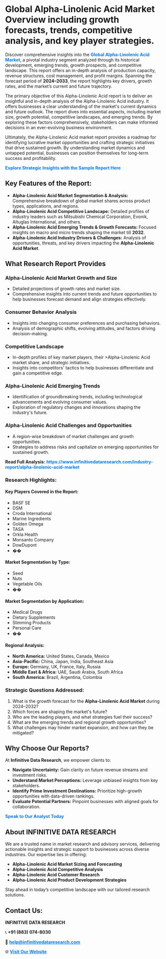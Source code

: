 <h1>Global Alpha-Linolenic Acid Market Overview including growth forecasts, trends, competitive analysis, and key player strategies.</h1>
<p>
Discover comprehensive insights into the 
<a href="https://www.infinitivedataresearch.com/industry-report/alpha-linolenic-acid-market" rel="dofollow" style="color: #007BFF; text-decoration: none;"><strong>Global Alpha-Linolenic Acid Market</strong></a>, a pivotal industry segment analyzed through its historical development, emerging trends, growth prospects, and competitive landscape. This report offers an in-depth analysis of production capacity, revenue structures, cost management, and profit margins. Spanning the forecast period of <strong>2024–2033</strong>, the report highlights key drivers, growth rates, and the market’s current and future trajectory.
</p>
<p>
The primary objective of this Alpha-Linolenic Acid report is to deliver an insightful and in-depth analysis of the Alpha-Linolenic Acid industry. It offers businesses a clear understanding of the market's current dynamics and future outlook. The report dives into essential aspects, including market size, growth potential, competitive landscapes, and emerging trends. By exploring these factors comprehensively, stakeholders can make informed decisions in an ever-evolving business environment.
</p>
<p>
Ultimately, the Alpha-Linolenic Acid market report provides a roadmap for identifying lucrative market opportunities and crafting strategic initiatives that drive sustained growth. By understanding market dynamics and untapped potential, businesses can position themselves for long-term success and profitability.
</p>
<p>
<a href="https://www.infinitivedataresearch.com/request-sample/reportId=109212" style="color: #007BFF; text-decoration: none;"><strong>Explore Strategic Insights with the Sample Report Here</strong></a>
</p>

<h2>Key Features of the Report:</h2>
<ul>
<li><strong>Alpha-Linolenic Acid Market Segmentation & Analysis:</strong> Comprehensive breakdown of global market shares across product types, applications, and regions.</li>
<li><strong>Alpha-Linolenic Acid Competitive Landscape:</strong> Detailed profiles of industry leaders such as Mitsubishi Chemical Corporation, Evonik, Altuglas International, and others.</li>
<li><strong>Alpha-Linolenic Acid Emerging Trends & Growth Forecasts:</strong> Focused insights on macro and micro trends shaping the market till <strong>2032</strong>.</li>
<li><strong>Alpha-Linolenic Acid Industry Drivers & Challenges:</strong> Analysis of opportunities, threats, and key drivers impacting the <strong>Alpha-Linolenic Acid Market</strong>.</li>
</ul>

<h2>What Research Report Provides</h2>
<h3>Alpha-Linolenic Acid Market Growth and Size</h3>
<ul>
<li>Detailed projections of growth rates and market size.</li>
<li>Comprehensive insights into current trends and future opportunities to help businesses forecast demand and align strategies effectively.</li>
</ul>

<h3>Consumer Behavior Analysis</h3>
<ul>
<li>Insights into changing consumer preferences and purchasing behaviors.</li>
<li>Analysis of demographic shifts, evolving attitudes, and factors driving decision-making.</li>
</ul>

<h3>Competitive Landscape</h3>
<ul>
<li>In-depth profiles of key market players, their >Alpha-Linolenic Acid market share, and strategic initiatives.</li>
<li>Insights into competitors' tactics to help businesses differentiate and gain a competitive edge.</li>
</ul>

<h3>Alpha-Linolenic Acid Emerging Trends</h3>
<ul>
<li>Identification of groundbreaking trends, including technological advancements and evolving consumer values.</li>
<li>Exploration of regulatory changes and innovations shaping the industry's future.</li>
</ul>

<h3>Alpha-Linolenic Acid Challenges and Opportunities</h3>
<ul>
<li>A region-wise breakdown of market challenges and growth opportunities.</li>
<li>Strategies to address risks and capitalize on emerging opportunities for sustained growth.</li>
</ul>
<p><strong>Read Full Analysis:</strong> <a href="https://www.infinitivedataresearch.com/industry-report/alpha-linolenic-acid-market" rel="dofollow" style="color: #007BFF; text-decoration: none;"><strong>https://www.infinitivedataresearch.com/industry-report/alpha-linolenic-acid-market</strong></a></p>
<h3>Research Highlights:</h3>
<h4>Key Players Covered in the Report:</h4>
<ul><li>BASF SE</li><li>DSM</li><li>Croda International</li><li>Marine Ingredients</li><li>Golden Omega</li><li>TASA</li><li>Orkla Health</li><li>Monsanto Company</li><li>DowDupont</li><li>��</li></ul>
<h4>Market Segmentation by Type:</h4>
<ul><li>Seed</li><li>Nuts</li><li>Vegetable Oils</li><li>��</li></ul>
<h4>Market Segmentation by Application:</h4>
<ul><li>Medical Drugs</li><li>Dietary Supplements</li><li>Slimming Products</li><li>Personal Care</li><li>��</li></ul>

<h4>Regional Analysis:</h4>
<ul>
<li><strong>North America:</strong> United States, Canada, Mexico</li>
<li><strong>Asia-Pacific:</strong> China, Japan, India, Southeast Asia</li>
<li><strong>Europe:</strong> Germany, UK, France, Italy, Russia</li>
<li><strong>Middle East & Africa:</strong> UAE, Saudi Arabia, South Africa</li>
<li><strong>South America:</strong> Brazil, Argentina, Colombia</li>
</ul>

<h3>Strategic Questions Addressed:</h3>
<ol>
<li>What is the growth forecast for the <strong>Alpha-Linolenic Acid Market</strong> during 2024–2032?</li>
<li>Which forces are shaping the market's future?</li>
<li>Who are the leading players, and what strategies fuel their success?</li>
<li>What are the emerging trends and regional growth opportunities?</li>
<li>What challenges may hinder market expansion, and how can they be mitigated?</li>
</ol>

<h2>Why Choose Our Reports?</h2>
<p>At <strong>Infinitive Data Research</strong>, we empower clients to:</p>
<ul>
<li><strong>Navigate Uncertainty:</strong> Gain clarity on future revenue streams and investment risks.</li>
<li><strong>Understand Market Perceptions:</strong> Leverage unbiased insights from key stakeholders.</li>
<li><strong>Identify Prime Investment Destinations:</strong> Prioritize high-growth opportunities with data-driven rankings.</li>
<li><strong>Evaluate Potential Partners:</strong> Pinpoint businesses with aligned goals for collaboration.</li>
</ul>
<p><a href="https://www.infinitivedataresearch.com/industry-report/alpha-linolenic-acid-market" rel="dofollow" style="color: #007BFF; text-decoration: none;"><strong>Speak to Our Analyst Today</strong></a></p>

<h2>About INFINITIVE DATA RESEARCH</h2>
<p>We are a trusted name in market research and advisory services, delivering actionable insights and strategic support to businesses across diverse industries. Our expertise lies in offering:</p>
<ul>
<li><strong>Alpha-Linolenic Acid Market Sizing and Forecasting</strong></li>
<li><strong>Alpha-Linolenic Acid Competitive Analysis</strong></li>
<li><strong>Alpha-Linolenic Acid Customer Research</strong></li>
<li><strong>Alpha-Linolenic Acid Product Development Strategies</strong></li>
</ul>
<p>Stay ahead in today’s competitive landscape with our tailored research solutions.</p>

<h2>Contact Us:</h2>
<p><strong>INFINITIVE DATA RESEARCH</strong></p>
<p>📞 <strong>+91 (883) 074-8030</strong></p>
<p>📧 <strong><a href="mailto:help@infinitivedataresearch.com" style="color: #007BFF;">help@infinitivedataresearch.com</a></strong></p>
<p>🌐 <strong><a href="https://www.infinitivedataresearch.com" rel="dofollow" style="color: #007BFF;">Visit Our Website</a></strong></p>